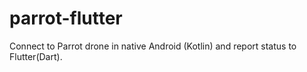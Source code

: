 # parrot-flutter

Connect to Parrot drone in native Android (Kotlin) and report status to Flutter(Dart).
